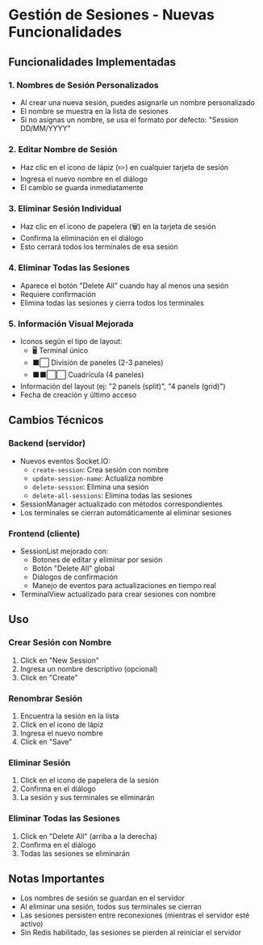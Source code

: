 # Gestión de Sesiones - Nuevas Funcionalidades

## Funcionalidades Implementadas

### 1. Nombres de Sesión Personalizados
- Al crear una nueva sesión, puedes asignarle un nombre personalizado
- El nombre se muestra en la lista de sesiones
- Si no asignas un nombre, se usa el formato por defecto: "Session DD/MM/YYYY"

### 2. Editar Nombre de Sesión
- Haz clic en el icono de lápiz (✏️) en cualquier tarjeta de sesión
- Ingresa el nuevo nombre en el diálogo
- El cambio se guarda inmediatamente

### 3. Eliminar Sesión Individual
- Haz clic en el icono de papelera (🗑️) en la tarjeta de sesión
- Confirma la eliminación en el diálogo
- Esto cerrará todos los terminales de esa sesión

### 4. Eliminar Todas las Sesiones
- Aparece el botón "Delete All" cuando hay al menos una sesión
- Requiere confirmación
- Elimina todas las sesiones y cierra todos los terminales

### 5. Información Visual Mejorada
- Iconos según el tipo de layout:
  - 🖥️ Terminal único
  - ⬛⬜ División de paneles (2-3 paneles)
  - ⬛⬛⬜⬜ Cuadrícula (4 paneles)
- Información del layout (ej: "2 panels (split)", "4 panels (grid)")
- Fecha de creación y último acceso

## Cambios Técnicos

### Backend (servidor)
- Nuevos eventos Socket.IO:
  - `create-session`: Crea sesión con nombre
  - `update-session-name`: Actualiza nombre
  - `delete-session`: Elimina una sesión
  - `delete-all-sessions`: Elimina todas las sesiones
- SessionManager actualizado con métodos correspondientes
- Los terminales se cierran automáticamente al eliminar sesiones

### Frontend (cliente)
- SessionList mejorado con:
  - Botones de editar y eliminar por sesión
  - Botón "Delete All" global
  - Diálogos de confirmación
  - Manejo de eventos para actualizaciones en tiempo real
- TerminalView actualizado para crear sesiones con nombre

## Uso

### Crear Sesión con Nombre
1. Click en "New Session"
2. Ingresa un nombre descriptivo (opcional)
3. Click en "Create"

### Renombrar Sesión
1. Encuentra la sesión en la lista
2. Click en el icono de lápiz
3. Ingresa el nuevo nombre
4. Click en "Save"

### Eliminar Sesión
1. Click en el icono de papelera de la sesión
2. Confirma en el diálogo
3. La sesión y sus terminales se eliminarán

### Eliminar Todas las Sesiones
1. Click en "Delete All" (arriba a la derecha)
2. Confirma en el diálogo
3. Todas las sesiones se eliminarán

## Notas Importantes

- Los nombres de sesión se guardan en el servidor
- Al eliminar una sesión, todos sus terminales se cierran
- Las sesiones persisten entre reconexiones (mientras el servidor esté activo)
- Sin Redis habilitado, las sesiones se pierden al reiniciar el servidor